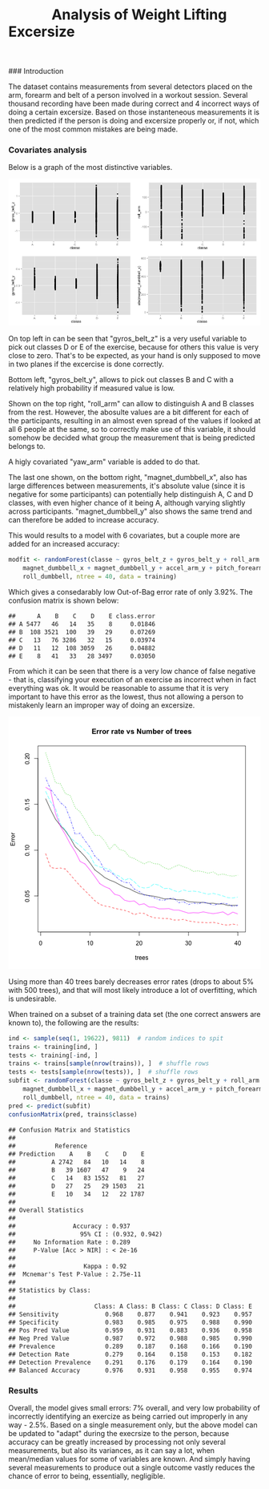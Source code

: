 

# &nbsp;&nbsp;&nbsp;&nbsp;&nbsp;&nbsp;&nbsp;&nbsp;&nbsp;&nbsp;&nbsp;&nbsp;&nbsp;Analysis of Weight Lifting Excersize

<br>
<br>
### Introduction

The dataset contains measurements from several detectors placed on the arm, forearm and belt of a person involved in a workout session. Several thousand recording have been made during correct and 4 incorrect ways of doing a certain excersize. Based on those instanteneous measurements it is then predicted if the person is doing and excersize properly or, if not, which one of the most common mistakes are being made.

### Covariates analysis

Below is a graph of the most distinctive variables.

![plot of chunk unnamed-chunk-2](figure/unnamed-chunk-2.png) 

On top left in can be seen that "gyros_belt_z" is a very useful variable to pick out classes D or E of the exercise, because for others this value is very close to zero. That's to be expected, as your hand is only supposed to move in two planes if the excercise is done correctly.

Bottom left, "gyros_belt_y", allows to pick out classes B and C with a relatively high probability if measured value is low.

Shown on the top right, "roll_arm" can allow to distinguish A and B classes from the rest. However, the abosulte values are a bit different for each of the participants, resulting in an almost even spread of the values if looked at all 6 people at the same, so to correctly make use of this variable, it should somehow be decided what group the measurement that is being predicted belongs to. 

A higly covariated "yaw_arm" variable is added to do that.

The last one shown, on the bottom right, "magnet_dumbbell_x", also has large differences between measurements, it's absolute value (since it is negative for some participants) can potentially help distinguish A, C and D classes, with even higher chance of it being A, although varying slightly across participants. "magnet_dumbbell_y" also shows the same trend and can therefore be added to increase accuracy.


This would results to a model with 6 covariates, but a couple more are added for an increased accuracy:

```r
modfit <- randomForest(classe ~ gyros_belt_z + gyros_belt_y + roll_arm + yaw_arm + 
    magnet_dumbbell_x + magnet_dumbbell_y + accel_arm_y + pitch_forearm + yaw_forearm + 
    roll_dumbbell, ntree = 40, data = training)
```

Which gives a consedarably low Out-of-Bag error rate of only 3.92%. The confusion matrix is shown below:

```
##      A    B    C    D    E class.error
## A 5477   46   14   35    8     0.01846
## B  108 3521  100   39   29     0.07269
## C   13   76 3286   32   15     0.03974
## D   11   12  108 3059   26     0.04882
## E    8   41   33   28 3497     0.03050
```

From which it can be seen that there is a very low chance of false negative - that is, classifying your execution of an exercise as incorrect when in fact everything was ok. It would be reasonable to assume that it is very important to have this error as the lowest, thus not allowing a person to mistakenly learn an improper way of doing an excersize.  

![plot of chunk unnamed-chunk-5](figure/unnamed-chunk-5.png) 

Using more than 40 trees barely decreases error rates (drops to about 5% with 500 trees), and that will most likely introduce a lot of overfitting, which is undesirable.

When trained on a subset of a training data set (the one correct answers are known to), the following are the results:

```r
ind <- sample(seq(1, 19622), 9811)  # random indices to spit
trains <- training[ind, ]
tests <- training[-ind, ]
trains <- trains[sample(nrow(trains)), ]  # shuffle rows
tests <- tests[sample(nrow(tests)), ]  # shuffle rows
subfit <- randomForest(classe ~ gyros_belt_z + gyros_belt_y + roll_arm + yaw_arm + 
    magnet_dumbbell_x + magnet_dumbbell_y + accel_arm_y + pitch_forearm + yaw_forearm + 
    roll_dumbbell, ntree = 40, data = trains)
pred <- predict(subfit)
confusionMatrix(pred, trains$classe)
```

```
## Confusion Matrix and Statistics
## 
##           Reference
## Prediction    A    B    C    D    E
##          A 2742   84   10   14    8
##          B   39 1607   47    9   24
##          C   14   83 1552   81   27
##          D   27   25   29 1503   21
##          E   10   34   12   22 1787
## 
## Overall Statistics
##                                         
##                Accuracy : 0.937         
##                  95% CI : (0.932, 0.942)
##     No Information Rate : 0.289         
##     P-Value [Acc > NIR] : < 2e-16       
##                                         
##                   Kappa : 0.92          
##  Mcnemar's Test P-Value : 2.75e-11      
## 
## Statistics by Class:
## 
##                      Class: A Class: B Class: C Class: D Class: E
## Sensitivity             0.968    0.877    0.941    0.923    0.957
## Specificity             0.983    0.985    0.975    0.988    0.990
## Pos Pred Value          0.959    0.931    0.883    0.936    0.958
## Neg Pred Value          0.987    0.972    0.988    0.985    0.990
## Prevalence              0.289    0.187    0.168    0.166    0.190
## Detection Rate          0.279    0.164    0.158    0.153    0.182
## Detection Prevalence    0.291    0.176    0.179    0.164    0.190
## Balanced Accuracy       0.976    0.931    0.958    0.955    0.974
```

### Results

Overall, the model gives small errors: 7% overall, and very low probability of incorrectly identifying an exercize as being carried out improperly in any way - 2.5%. Based on a single measurement only, but the above model can be updated to "adapt" during the execrsize to the person, because accuracy can be greatly increased by processing not only several measurements, but also its variances, as it can say a lot, when mean/median values for some of variables are known. And simply having several measurements to produce out a single outcome vastly reduces the chance of error to being, essentially, negligible.
